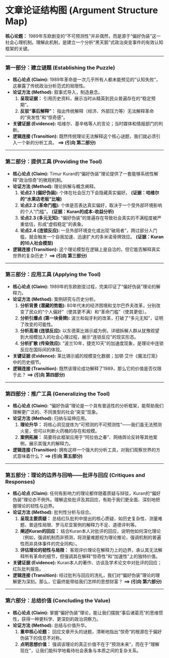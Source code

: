 # 文章论证结构图 (Argument Structure Map)

**核心论题：** 1989年东欧剧变的“不可预测性”并非偶然，而是源于“偏好伪装”这一社会心理机制。理解此机制，是建立一个分析“黑天鹅”式政治突变事件的有效认知框架的关键。

---

### **第一部分：建立谜题 (Establishing the Puzzle)**

*   **核心论点 (Claim):** 1989年革命是一次几乎所有人都未能预见的“认知失败”，这暴露了传统政治分析范式的局限性。
*   **论证方法 (Method):** 叙事式导入，制造悬念。
    1.  **呈现证据：** 引用历史资料，展示当时从精英到民众普遍存在的“稳定预期”。
    2.  **反驳“事后解释”：** 指出传统解释（经济、外部压力等）无法解释革命的“突发性”和“惊奇感”。
*   **关键证据 (Evidence):** 哈维尔、基辛格等人的言论；当时媒体和情报部门的判断。
*   **逻辑连接 (Transition):** 既然传统理论无法解释这个核心谜题，我们就必须引入一个新的分析工具。 **==> (引向 第二部分)**

---

### **第二部分：提供工具 (Providing the Tool)**

*   **核心论点 (Claim):** Timur Kuran的“偏好伪装”理论提供了一套能够系统性解释“政治惊奇”的微观机制。
*   **论证方法 (Method):** 理论拆解与概念阐释。
    1.  **论点2.1 (偏好伪装):** 个体在社会压力下会隐藏真实偏好。 **(证据：哈维尔的“水果店老板”比喻)**
    2.  **论点2.2 (革命门槛):** 个体是否表达真实偏好，取决于一个受外部环境影响的个人“门槛”。 **(证据：Kuran的成本-收益分析)**
    3.  **论点2.3 (多元无知):** “偏好伪装”的普遍存在导致社会真实的不满程度被严重低估，形成“虚假稳定”的表象。
    4.  **论点2.4 (连锁反应):** 一旦外部环境变化或出现“破局者”，跨过部分人门槛，就会触发一个自我加速、迅速扩大的多米诺骨牌效应。 **(证据：Kuran的10人社会模型)**
*   **逻辑连接 (Transition):** 这个理论模型在逻辑上是自洽的，但它能否解释真实世界的复杂历史？ **==> (引向 第三部分)**

---

### **第三部分：应用工具 (Applying the Tool)**

*   **核心论点 (Claim):** 1989年的东欧剧变过程，完美印证了“偏好伪装”理论的解释力。
*   **论证方法 (Method):** 案例研究与历史分析。
    1.  **分析背景 (潜藏的势能):** 80年代末的经济困境和戈尔巴乔夫改革，分别改变了民众的“个人偏好”（使其更不满）和“革命门槛”（使其更低）。
    2.  **分析引爆点 (第一块骨牌):** 波兰和匈牙利的改革，打破了“多元无知”，证明了改变的可能性。
    3.  **分析高潮 (连锁反应):** 以东德莱比锡示威为例，详细拆解人群从犹豫观望到大规模加入的社会心理过程，展示“连锁反应”的现实形态。
    4.  **分析扩散 (传染效应):** “波兰10年，捷克10天”的加速度现象，是理论中连锁反应在国际间的体现。
*   **关键证据 (Evidence):** 莱比锡示威的规模变化数据；加顿·艾什《魔法灯笼》中的历史细节。
*   **逻辑连接 (Transition):** 既然该理论成功解释了1989，那么它的价值是否仅限于此？ **==> (引向 第四部分)**

---

### **第四部分：推广工具 (Generalizing the Tool)**

*   **核心论点 (Claim):** “偏好伪装”理论是一个具有普适性的分析框架，能帮助我们理解更广泛的、不同类型的社会“突变”现象。
*   **论证方法 (Method):** 归纳与延伸应用。
    1.  **理论升华：** 将核心洞见提炼为“可预测的不可预测性”——我们虽无法预测火星，但可以判断火药桶的存在和规模。
    2.  **案例拓展：** 简要将此框架应用于“阿拉伯之春”、网络舆论反转等其他案例，展示其强大的解释力。
*   **逻辑连接 (Transition):** 拥有这样一个强大的分析工具，对我们观察世界的方式意味着什么？ **==> (引向 第五部分)**

---

### **第五部分：理论的边界与回响——批评与回应 (Critiques and Responses)**

*   **核心论点 (Claim):** 任何有影响力的理论都伴随着质疑与辩驳，Kuran的“偏好伪装”理论亦不例外。理解这些批评及其回应，有助于我们更全面、深刻地把握理论的韧性与边界。
*   **论证方法 (Method):** 批判性分析与综合。
    1.  **呈现主要质疑：** 总结红队批判中提出的核心质疑，如历史复杂性、测量难题、普适性局限、罗马尼亚案例的解释力不足、道德评判等。
    2.  **阐述Kuran的回应：** 结合Kuran本人对批评的回应，说明他如何深化理论（例如，强调机制而非预测，将测量难题视为理论推论，强调机制的普遍性而非具体事件的完全同构）。
    3.  **评估理论的韧性与局限：** 客观评价理论在解释力上的边界，承认其无法解释所有革命的细节，但强调其在解释“惊奇性”和“加速性”上的独特价值。
*   **关键证据 (Evidence):** Kuran本人的著作、访谈及学术论文中对批评的回应；红队批判报告。
*   **逻辑连接 (Transition):** 经过批判与回应的洗礼，我们对“偏好伪装”理论的理解更为深刻。那么，它最终能带给我们怎样的思想财富？ **==> (引向 第六部分)**

---

### **第六部分：总结价值 (Concluding the Value)**

*   **核心论点 (Claim):** 掌握“偏好伪装”理论，能让我们摆脱“事后诸葛亮”的思维惯性，获得一种更科学、更深刻的政治洞察力。
*   **论证方法 (Method):** 总结与价值升华。
    1.  **重申核心论题：** 回应文章开头的谜题，清晰地指出“惊奇”的根源在于偏好伪装下的信息不对称。
    2.  **点明思想价值：** 强调该理论的真正价值不在于“预测未来”，而在于“理解现在”，让我们能科学地看待社会表象与本质之间的复杂关系。
